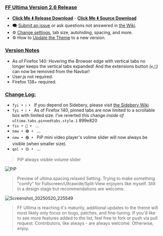 ### <ins> FF Ultima Version 2.6 Release
- **[Click Me ⬇️ Release Download](https://github.com/soulhotel/FF-ULTIMA/releases/download/2.6/ffultima2.6.zip)** - **[Click Me ⬇️ Source Download](https://github.com/soulhotel/FF-ULTIMA/archive/refs/heads/main.zip)**
- 🗨️ [Submit an issue](https://github.com/soulhotel/FF-ULTIMA/issues/new/choose) or ask questions not answered in [the Wiki](https://github.com/soulhotel/FF-ULTIMA/wiki).
- ⚙️ [Change settings](https://github.com/soulhotel/FF-ULTIMA/wiki/Settings), tab size, autohiding, spacing, and more.
- ⚙️ How to [Update the Theme](https://github.com/soulhotel/FF-ULTIMA/wiki/How-to-Update-the-Theme) to a new version.
  
### <ins> Version Notes
- As of Firefox 140: Hovering the Browser edge with vertical tabs no longer keeps the vertical tabs expanded! And the extensions button (`e`,`🧩`) can now be removed from the Navbar!
- User.js not required.
- Firefox 138+ required.

### <ins> Change Log:
- `fyi • ℹ️ • ` If you depend on Sidebery, please visit [the Sidebery Wiki](https://github.com/soulhotel/FF-ULTIMA/wiki/Sidebery-Configuration)
- `fyi • ℹ️ • ` As of Firefox 140, pinned tabs are now limited to a scrollable box with limited size. I've reverted this change *inside of* `ultima.tabs.pinnedtabs.style.1` 899e820
- `fix • 🔴 • ` ...
- `new • 🟢 • ` ...
- `new • 🟢 • ` PiP mini video player's volime slider will now always be visible (when smaller size).
- `qol • 🟡 • ` ...

> PiP always visible volume slider

![PiP](https://github.com/user-attachments/assets/f872e39b-5546-4e3e-8304-774d3c266f19)

> Preview of ultima.spacing.relaxed Setting. Trying to make something "comfy" for Fullscreen/Ultrawide/Split-View enjoyers like myself. Still in a design stage but recommendations are welcome.

![Screenshot_20250520_225549](https://github.com/user-attachments/assets/dd41b966-c48e-405d-8378-30d76fc19734)


> FF Ultima is reaching it's maturity, additional updates to the theme will most likely only focus on bugs, patches, and fine-tuning. If you'd like to see more features added to the list, feel free to fork or push via pull request. Contributors, like always - are always welcome. Otherwise, enjoy.
